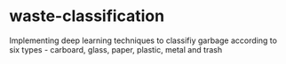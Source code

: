 # waste-classification
Implementing deep learning techniques to classifiy garbage according to six types - carboard, glass, paper, plastic, metal and trash
